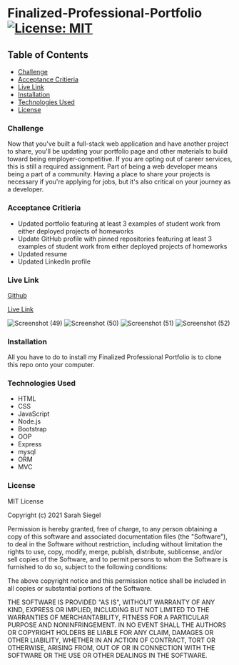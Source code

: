 # Finalized-Professional-Portfolio [![License: MIT](https://img.shields.io/badge/License-MIT-yellow.svg)](https://opensource.org/licenses/MIT)

## Table of Contents
* [Challenge](#challenge)
* [Acceptance Critieria](#acceptance-criteria)
* [Live Link](#live-link)
* [Installation](#installation)
* [Technologies Used](#technologies-used)
* [License](#license)


### Challenge
Now that you've built a full-stack web application and have another project to share, you'll be updating your portfolio page and other materials to build toward being employer-competitive.
If you are opting out of career services, this is still a required assignment. Part of being a web developer means being a part of a community. Having a place to share your projects is necessary if you're applying for jobs, but it's also critical on your journey as a developer.


### Acceptance Critieria
* Updated portfolio featuring at least 3 examples of student work from either deployed projects of homeworks
* Update GitHub profile with pinned repositories featuring at least 3 examples of student work from either deployed projects of homeworks
* Updated resume
* Updated LinkedIn profile


### Live Link

[Github](https://github.com/sarsieg/Finalized-Professional-Portfolio)

[Live Link](https://sarsieg.github.io/Finalized-Professional-Portfolio/)

![Screenshot (49)](https://user-images.githubusercontent.com/80021714/128463413-8cfa8de4-9197-4e46-8e1b-4415f5ec4dd6.png)
![Screenshot (50)](https://user-images.githubusercontent.com/80021714/128463428-87aeea65-b121-45ee-b470-197af447b077.png)
![Screenshot (51)](https://user-images.githubusercontent.com/80021714/128463443-d80d118f-7f78-4827-9626-9fe70cf57bc6.png)
![Screenshot (52)](https://user-images.githubusercontent.com/80021714/128463450-b5951f05-ebad-40aa-936c-0476dd5447c7.png)


### Installation
All you have to do to install my Finalized Professional Portfolio is to clone this repo onto your computer.


### Technologies Used
* HTML
* CSS
* JavaScript
* Node.js
* Bootstrap
* OOP
* Express
* mysql
* ORM
* MVC


### License 
MIT License

Copyright (c) 2021 Sarah Siegel

Permission is hereby granted, free of charge, to any person obtaining a copy of this software and associated documentation files (the "Software"), to deal in the Software without restriction, including without limitation the rights to use, copy, modify, merge, publish, distribute, sublicense, and/or sell copies of the Software, and to permit persons to whom the Software is furnished to do so, subject to the following conditions:

The above copyright notice and this permission notice shall be included in all copies or substantial portions of the Software.

THE SOFTWARE IS PROVIDED "AS IS", WITHOUT WARRANTY OF ANY KIND, EXPRESS OR IMPLIED, INCLUDING BUT NOT LIMITED TO THE WARRANTIES OF MERCHANTABILITY, FITNESS FOR A PARTICULAR PURPOSE AND NONINFRINGEMENT. IN NO EVENT SHALL THE AUTHORS OR COPYRIGHT HOLDERS BE LIABLE FOR ANY CLAIM, DAMAGES OR OTHER LIABILITY, WHETHER IN AN ACTION OF CONTRACT, TORT OR OTHERWISE, ARISING FROM, OUT OF OR IN CONNECTION WITH THE SOFTWARE OR THE USE OR OTHER DEALINGS IN THE SOFTWARE.
